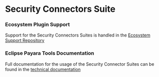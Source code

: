 # Security Connectors Suite

### Ecosystem Plugin Support
Support for the Security Connectors Suites is handled in the [Ecosystem Support Repository](https://github.com/payara/ecosystem-support)

### Eclipse Payara Tools Documentation
Full documentation for the usage of the Security Connector Suites can be found in the [technical documentation](https://docs.payara.fish/community/docs/Technical%20Documentation/Ecosystem/Connector%20Suites/Security%20Connectors.html)

